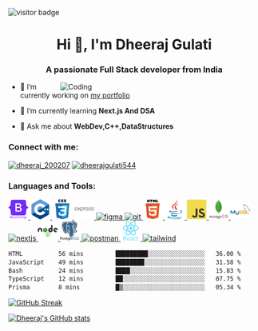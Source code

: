 ![visitor badge](https://visitor-badge.laobi.icu/badge?page_id=dheeraj0007.dheeraj0007)
<h1 align="center">Hi 👋, I'm Dheeraj Gulati</h1>
<h3 align="center">A passionate Full Stack developer from India</h3>
<img src="https://cdn.dribbble.com/users/1162077/screenshots/3848914/programmer.gif" alt="Coding" width="400" align="right" >

- 🔭 I’m currently working on [my portfolio](https://github.com/dheeraj0007/vscode-portfolio)

- 🌱 I’m currently learning **Next.js And DSA**

- 💬 Ask me about **WebDev,C++,DataStructures**

<h3 align="left">Connect with me:</h3>
<p align="left">
<a href="https://www.leetcode.com/dheeraj_200207" target="blank"><img align="center" src="https://raw.githubusercontent.com/rahuldkjain/github-profile-readme-generator/master/src/images/icons/Social/leet-code.svg" alt="dheeraj_200207" height="30" width="40" /></a>
<a href="https://auth.geeksforgeeks.org/user/dheerajgulati544" target="blank"><img align="center" src="https://raw.githubusercontent.com/rahuldkjain/github-profile-readme-generator/master/src/images/icons/Social/geeks-for-geeks.svg" alt="dheerajgulati544" height="30" width="40" /></a>
</p>

<h3 align="left">Languages and Tools:</h3>
<p align="left"> <a href="https://getbootstrap.com" target="_blank" rel="noreferrer"> <img src="https://raw.githubusercontent.com/devicons/devicon/master/icons/bootstrap/bootstrap-plain-wordmark.svg" alt="bootstrap" width="40" height="40"/> </a> <a href="https://www.w3schools.com/cpp/" target="_blank" rel="noreferrer"> <img src="https://raw.githubusercontent.com/devicons/devicon/master/icons/cplusplus/cplusplus-original.svg" alt="cplusplus" width="40" height="40"/> </a> <a href="https://www.w3schools.com/css/" target="_blank" rel="noreferrer"> <img src="https://raw.githubusercontent.com/devicons/devicon/master/icons/css3/css3-original-wordmark.svg" alt="css3" width="40" height="40"/> </a> <a href="https://expressjs.com" target="_blank" rel="noreferrer"> <img src="https://raw.githubusercontent.com/devicons/devicon/master/icons/express/express-original-wordmark.svg" alt="express" width="40" height="40"/> </a> <a href="https://www.figma.com/" target="_blank" rel="noreferrer"> <img src="https://www.vectorlogo.zone/logos/figma/figma-icon.svg" alt="figma" width="40" height="40"/> </a> <a href="https://git-scm.com/" target="_blank" rel="noreferrer"> <img src="https://www.vectorlogo.zone/logos/git-scm/git-scm-icon.svg" alt="git" width="40" height="40"/> </a> <a href="https://www.w3.org/html/" target="_blank" rel="noreferrer"> <img src="https://raw.githubusercontent.com/devicons/devicon/master/icons/html5/html5-original-wordmark.svg" alt="html5" width="40" height="40"/> </a> <a href="https://www.java.com" target="_blank" rel="noreferrer"> <img src="https://raw.githubusercontent.com/devicons/devicon/master/icons/java/java-original.svg" alt="java" width="40" height="40"/> </a> <a href="https://developer.mozilla.org/en-US/docs/Web/JavaScript" target="_blank" rel="noreferrer"> <img src="https://raw.githubusercontent.com/devicons/devicon/master/icons/javascript/javascript-original.svg" alt="javascript" width="40" height="40"/> </a> <a href="https://www.mongodb.com/" target="_blank" rel="noreferrer"> <img src="https://raw.githubusercontent.com/devicons/devicon/master/icons/mongodb/mongodb-original-wordmark.svg" alt="mongodb" width="40" height="40"/> </a> <a href="https://www.mysql.com/" target="_blank" rel="noreferrer"> <img src="https://raw.githubusercontent.com/devicons/devicon/master/icons/mysql/mysql-original-wordmark.svg" alt="mysql" width="40" height="40"/> </a> <a href="https://nextjs.org/" target="_blank" rel="noreferrer"> <img src="https://cdn.worldvectorlogo.com/logos/nextjs-2.svg" alt="nextjs" width="40" height="40"/> </a> <a href="https://nodejs.org" target="_blank" rel="noreferrer"> <img src="https://raw.githubusercontent.com/devicons/devicon/master/icons/nodejs/nodejs-original-wordmark.svg" alt="nodejs" width="40" height="40"/> </a> <a href="https://www.postgresql.org" target="_blank" rel="noreferrer"> <img src="https://raw.githubusercontent.com/devicons/devicon/master/icons/postgresql/postgresql-original-wordmark.svg" alt="postgresql" width="40" height="40"/> </a> <a href="https://postman.com" target="_blank" rel="noreferrer"> <img src="https://www.vectorlogo.zone/logos/getpostman/getpostman-icon.svg" alt="postman" width="40" height="40"/> </a> <a href="https://reactjs.org/" target="_blank" rel="noreferrer"> <img src="https://raw.githubusercontent.com/devicons/devicon/master/icons/react/react-original-wordmark.svg" alt="react" width="40" height="40"/> </a> <a href="https://tailwindcss.com/" target="_blank" rel="noreferrer"> <img src="https://www.vectorlogo.zone/logos/tailwindcss/tailwindcss-icon.svg" alt="tailwind" width="40" height="40"/> </a> </p>
<!--START_SECTION:waka-->

```txt
HTML          56 mins         █████████░░░░░░░░░░░░░░░░   36.00 %
JavaScript    49 mins         ████████░░░░░░░░░░░░░░░░░   31.58 %
Bash          24 mins         ████░░░░░░░░░░░░░░░░░░░░░   15.83 %
TypeScript    12 mins         ██░░░░░░░░░░░░░░░░░░░░░░░   07.75 %
Prisma        8 mins          █▒░░░░░░░░░░░░░░░░░░░░░░░   05.34 %
```

<!--END_SECTION:waka-->

[![GitHub Streak](https://streak-stats.demolab.com?user=dheeraj0007&theme=onedark)](https://git.io/streak-stats)

[![Dheeraj's GitHub stats](https://github-readme-stats.vercel.app/api?username=dheeraj0007&show_icons=true&theme=radical)](https://github.com/anuraghazra/github-readme-stats)
